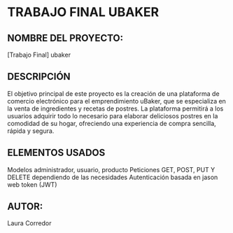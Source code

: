 ﻿# TRABAJO FINAL UBAKER

## NOMBRE DEL PROYECTO: 

[Trabajo Final] ubaker

## DESCRIPCIÓN

El objetivo principal de este proyecto es la creación de una plataforma de comercio electrónico para el emprendimiento uBaker, que se especializa en la venta de ingredientes y recetas de postres. La plataforma permitirá a los usuarios adquirir todo lo necesario para elaborar deliciosos postres en la comodidad de su hogar, ofreciendo una experiencia de compra sencilla, rápida y segura.

## ELEMENTOS USADOS

Modelos administrador, usuario, producto
Peticiones GET, POST, PUT Y DELETE dependiendo de las necesidades
Autenticación basada en jason web token (JWT)

## AUTOR: 

Laura Corredor 
